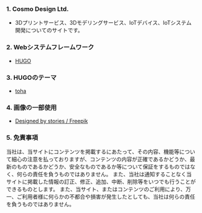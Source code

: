 ### 1. Cosmo Design Ltd.
- 3Dプリントサービス、3Dモデリングサービス、IoTデバイス、IoTシステム開発についてのサイトです。

### 2. Webシステムフレームワーク
- <a href="http://www.freepik.com">HUGO</a>

### 3. HUGOのテーマ
- <a href="https://github.com/hugo-toha/toha">toha</a>

### 4. 画像の一部使用
- <a href="http://www.freepik.com">Designed by stories / Freepik</a>

### 5. 免責事項
当社は、当サイトにコンテンツを掲載するにあたって、その内容、機能等について細心の注意を払っておりますが、コンテンツの内容が正確であるかどうか、最新のものであるかどうか、安全なものであるか等について保証をするものではなく、何らの責任を負うものではありません。
また、当社は通知することなく当サイトに掲載した情報の訂正、修正、追加、中断、削除等をいつでも行うことができるものとします。 
また、当サイト、またはコンテンツのご利用により、万一、ご利用者様に何らかの不都合や損害が発生したとしても、当社は何らの責任を負うものではありません。
<!---
TechCSM/TechCSM is a ✨ special ✨ repository because its `README.md` (this file) appears on your GitHub profile.
You can click the Preview link to take a look at your changes.
--->
